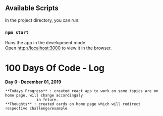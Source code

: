 
## Available Scripts
In the project directory, you can run:
### `npm start`
Runs the app in the development mode.<br />
Open [http://localhost:3000](http://localhost:3000) to view it in the browser.

# 100 Days Of Code - Log

**Day 0 : December 01, 2019**

	**Todays Progress** : created react app to work on some topics are on home page, will change accordingaly
			      in feture.
	**Thoughts** : created cards on home page which will redirect respective challenge/example
	
	

